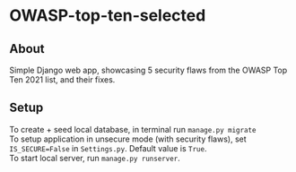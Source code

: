 # OWASP-top-ten-selected

## About
Simple Django web app, showcasing 5 security flaws from the OWASP Top Ten 2021 list, and their fixes.

## Setup
To create + seed local database, in terminal run `manage.py migrate`  
To setup application in unsecure mode (with security flaws), set `IS_SECURE=False` in `Settings.py`. Default value is `True`.  
To start local server, run `manage.py runserver`.
